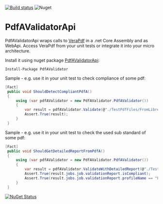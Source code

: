 [![Build status](https://ci.appveyor.com/api/projects/status/hwa0obfdvoxy9wkw?svg=true)](https://ci.appveyor.com/project/stesee/pdfavalidatorapi) ![Nuget](https://img.shields.io/nuget/v/:PdfAValidator.svg)  

# PdfAValidatorApi
PdfAValidatorApi wraps calls to [VeraPdf](http://www.preforma-project.eu/pdfa-conformance-checker.html) in a .net Core Assembly and as WebApi. Access VeraPdf from your unit tests or integrate it into your micro architecture.

Install it using nuget package [PdfAValidatorApi](https://www.nuget.org/packages/PdfAValidator/):
```
Install-Package PdfAValidator
```

Sample - e.g. use it in your unit test to check compliance of some pdf: 
```C#
[Fact]
 public void ShouldDetectCompliantPdfA()
 {
     using (var pdfAValidator = new PdfAValidator.PdfAValidator())
     {
         var result = pdfAValidator.Validate(@"./TestPdfFiles/FromLibreOffice.pdf");
         Assert.True(result);
     }
 }
```

Sample - e.g. use it in your unit test to check the used sub standard of some pdf: 
```C#
[Fact]
 public void ShouldGetDetailedReportFromPdfA()
 {
     using (var pdfAValidator = new PdfAValidator.PdfAValidator())
     {
         var result = pdfAValidator.ValidateWithDetailedReport(@"./TestPdfFiles/FromLibreOffice.pdf");
         Assert.True(result.jobs.job.validationReport.isCompliant);
         Assert.True(result.jobs.job.validationReport.profileName == "PDF/A-1A validation profile");
     }
 }
```
[![NuGet Status](http://nugetstatus.com/PdfAValidator.png)](http://nugetstatus.com/packages/PdfAValidator)

